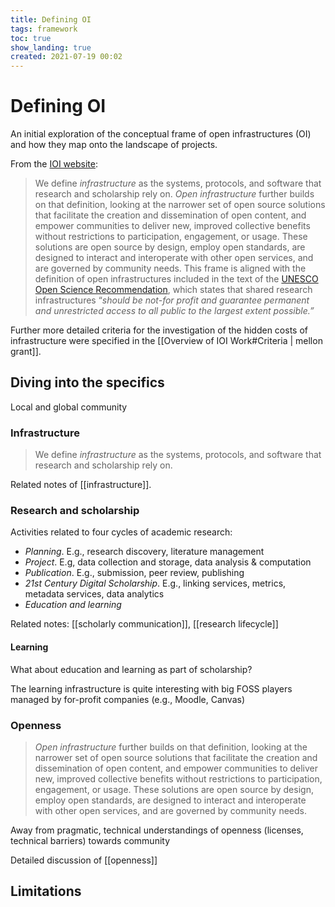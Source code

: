 ```yaml
---
title: Defining OI
tags: framework
toc: true
show_landing: true
created: 2021-07-19 00:02
---
```


# Defining OI

An initial exploration of the conceptual frame of open infrastructures (OI) and how they map onto the landscape of projects.

From the [IOI website](https://investinopen.org/about/#defining-open-infrastructure-):

> We define _infrastructure_ as the systems, protocols, and software that research and scholarship rely on. _Open infrastructure_ further builds on that definition, looking at the narrower set of open source solutions that facilitate the creation and dissemination of open content, and empower communities to deliver new, improved collective benefits without restrictions to participation, engagement, or usage. These solutions are open source by design, employ open standards, are designed to interact and interoperate with other open services, and are governed by community needs. This frame is aligned with the definition of open infrastructures included in the text of the [UNESCO Open Science Recommendation](https://unesdoc.unesco.org/ark:/48223/pf0000376893?posInSet=7&queryId=64f6c09b-9508-4258-82a1-e195d9d38368), which states that shared research infrastructures “_should be not-for profit and guarantee permanent and unrestricted access to all public to the largest extent possible.”_

Further more detailed criteria for the investigation of the hidden costs of infrastructure were specified in the [[Overview of IOI Work#Criteria \| mellon grant]].

## Diving into the specifics

Local and global community

### Infrastructure

> We define _infrastructure_ as the systems, protocols, and software that research and scholarship rely on.



Related notes of [[infrastructure]].

### Research and scholarship

Activities related to four cycles of academic research:

- *Planning*. E.g., research discovery, literature management
- *Project*. E.g, data collection and storage, data analysis & computation
- *Publication*. E.g., submission, peer review, publishing
- *21st Century Digital Scholarship*. E.g., linking services, metrics, metadata services, data analytics
- *Education and learning*



Related notes: [[scholarly communication]], [[research lifecycle]]

#### Learning

What about education and learning as part of scholarship?

The learning infrastructure is quite interesting with big FOSS players managed by for-profit companies (e.g., Moodle, Canvas)

### Openness

> _Open infrastructure_ further builds on that definition, looking at the narrower set of open source solutions that facilitate the creation and dissemination of open content, and empower communities to deliver new, improved collective benefits without restrictions to participation, engagement, or usage. These solutions are open source by design, employ open standards, are designed to interact and interoperate with other open services, and are governed by community needs.

Away from pragmatic, technical understandings of openness (licenses, technical barriers) towards community

Detailed discussion of [[openness]]

## Limitations